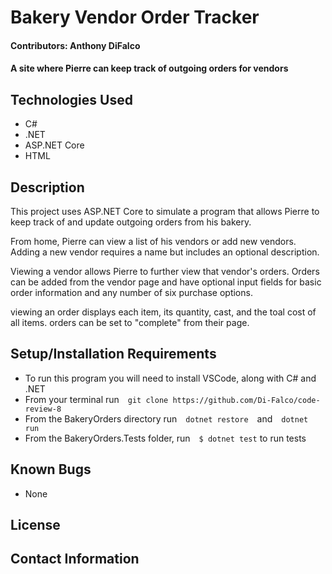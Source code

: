 # Bakery Vendor Order Tracker

#### Contributors: Anthony DiFalco

#### A site where Pierre can keep track of outgoing orders for vendors

## Technologies Used

* C#
* .NET
* ASP.NET Core
* HTML

## Description

This project uses ASP.NET Core to simulate a program that allows Pierre to keep track of and update outgoing orders from his bakery. 

From home, Pierre can view a list of his vendors or add new vendors. Adding a new vendor requires a name but includes an optional description. 

Viewing a vendor allows Pierre to further view that vendor's orders. Orders can be added from the vendor page and have optional input fields for basic order information and any number of six purchase options.

viewing an order displays each item, its quantity, cast, and the toal cost of all items. orders can be set to "complete" from their page.

## Setup/Installation Requirements

* To run this program you will need to install VSCode, along with C# and .NET
* From your terminal run&emsp;```git clone https://github.com/Di-Falco/code-review-8```
* From the BakeryOrders directory run&emsp;```dotnet restore```&emsp;and&emsp;```dotnet run```
* From the BakeryOrders.Tests folder, run&emsp;```$ dotnet test``` to run tests

## Known Bugs

* None

## License

## Contact Information